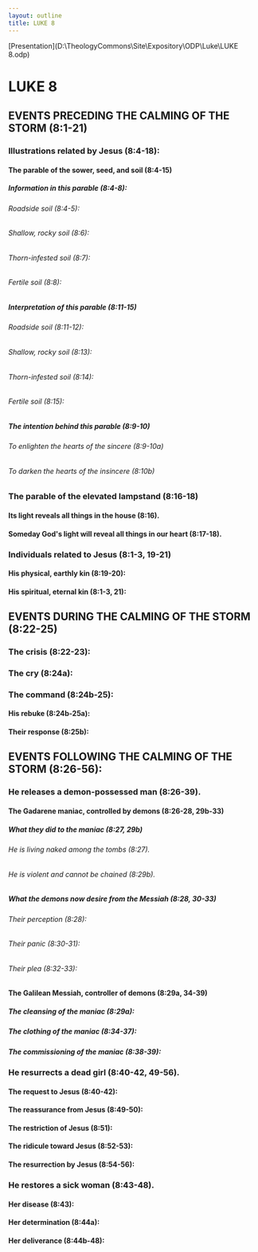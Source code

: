 ```yaml
---
layout: outline
title: LUKE 8
---
```

[Presentation](D:\TheologyCommons\Site\Expository\ODP\Luke\LUKE 8.odp)
# LUKE 8
## EVENTS PRECEDING THE CALMING OF THE STORM (8:1-21) 
###  Illustrations related by Jesus (8:4-18): 
####  The parable of the sower, seed, and soil (8:4-15) 
#####  Information in this parable (8:4-8): 
######  Roadside soil (8:4-5): 
######  Shallow, rocky soil (8:6): 
######  Thorn-infested soil (8:7): 
######  Fertile soil (8:8): 
#####  Interpretation of this parable (8:11-15) 
######  Roadside soil (8:11-12): 
######  Shallow, rocky soil (8:13): 
######  Thorn-infested soil (8:14): 
######  Fertile soil (8:15): 
#####  The intention behind this parable (8:9-10) 
######  To enlighten the hearts of the sincere (8:9-10a) 
######  To darken the hearts of the insincere (8:10b) 
###  The parable of the elevated lampstand (8:16-18) 
####  Its light reveals all things in the house (8:16). 
####  Someday God\'s light will reveal all things in our heart (8:17-18). 
###  Individuals related to Jesus (8:1-3, 19-21) 
####  His physical, earthly kin (8:19-20): 
####  His spiritual, eternal kin (8:1-3, 21): 
## EVENTS DURING THE CALMING OF THE STORM (8:22-25) 
###  The crisis (8:22-23): 
###  The cry (8:24a): 
###  The command (8:24b-25): 
####  His rebuke (8:24b-25a): 
####  Their response (8:25b): 
## EVENTS FOLLOWING THE CALMING OF THE STORM (8:26-56): 
###  He releases a demon-possessed man (8:26-39). 
####  The Gadarene maniac, controlled by demons (8:26-28, 29b-33) 
#####  What they did to the maniac (8:27, 29b) 
######  He is living naked among the tombs (8:27). 
######  He is violent and cannot be chained (8:29b). 
#####  What the demons now desire from the Messiah (8:28, 30-33) 
######  Their perception (8:28): 
######  Their panic (8:30-31): 
######  Their plea (8:32-33):
####  The Galilean Messiah, controller of demons (8:29a, 34-39) 
#####  The cleansing of the maniac (8:29a): 
#####  The clothing of the maniac (8:34-37): 
#####  The commissioning of the maniac (8:38-39): 
###  He resurrects a dead girl (8:40-42, 49-56). 
####  The request to Jesus (8:40-42): 
####  The reassurance from Jesus (8:49-50): 
####  The restriction of Jesus (8:51): 
####  The ridicule toward Jesus (8:52-53): 
####  The resurrection by Jesus (8:54-56): 
###  He restores a sick woman (8:43-48). 
####  Her disease (8:43): 
####  Her determination (8:44a): 
####  Her deliverance (8:44b-48): 
